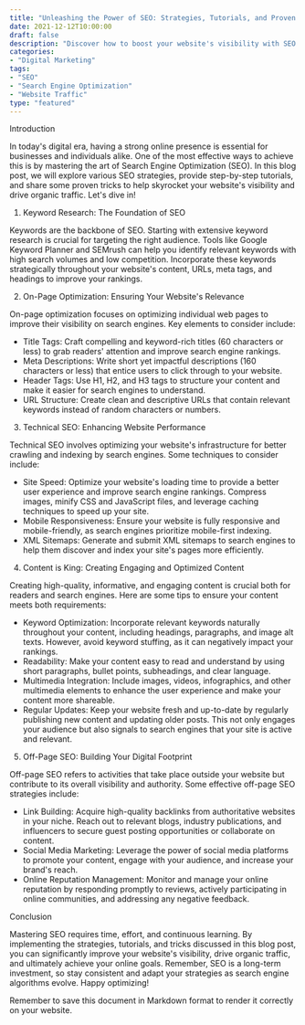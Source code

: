 ```yaml
---
title: "Unleashing the Power of SEO: Strategies, Tutorials, and Proven Tricks"
date: 2021-12-12T10:00:00
draft: false
description: "Discover how to boost your website's visibility with SEO tactics, step-by-step tutorials, and expert tricks."
categories:
- "Digital Marketing"
tags:
- "SEO"
- "Search Engine Optimization"
- "Website Traffic"
type: "featured"
---
```


Introduction

In today's digital era, having a strong online presence is essential for businesses and individuals alike. One of the most effective ways to achieve this is by mastering the art of Search Engine Optimization (SEO). In this blog post, we will explore various SEO strategies, provide step-by-step tutorials, and share some proven tricks to help skyrocket your website's visibility and drive organic traffic. Let's dive in!

1. Keyword Research: The Foundation of SEO

Keywords are the backbone of SEO. Starting with extensive keyword research is crucial for targeting the right audience. Tools like Google Keyword Planner and SEMrush can help you identify relevant keywords with high search volumes and low competition. Incorporate these keywords strategically throughout your website's content, URLs, meta tags, and headings to improve your rankings.

2. On-Page Optimization: Ensuring Your Website's Relevance

On-page optimization focuses on optimizing individual web pages to improve their visibility on search engines. Key elements to consider include:

- Title Tags: Craft compelling and keyword-rich titles (60 characters or less) to grab readers' attention and improve search engine rankings.
- Meta Descriptions: Write short yet impactful descriptions (160 characters or less) that entice users to click through to your website.
- Header Tags: Use H1, H2, and H3 tags to structure your content and make it easier for search engines to understand.
- URL Structure: Create clean and descriptive URLs that contain relevant keywords instead of random characters or numbers.

3. Technical SEO: Enhancing Website Performance

Technical SEO involves optimizing your website's infrastructure for better crawling and indexing by search engines. Some techniques to consider include:

- Site Speed: Optimize your website's loading time to provide a better user experience and improve search engine rankings. Compress images, minify CSS and JavaScript files, and leverage caching techniques to speed up your site.
- Mobile Responsiveness: Ensure your website is fully responsive and mobile-friendly, as search engines prioritize mobile-first indexing.
- XML Sitemaps: Generate and submit XML sitemaps to search engines to help them discover and index your site's pages more efficiently.

4. Content is King: Creating Engaging and Optimized Content

Creating high-quality, informative, and engaging content is crucial both for readers and search engines. Here are some tips to ensure your content meets both requirements:

- Keyword Optimization: Incorporate relevant keywords naturally throughout your content, including headings, paragraphs, and image alt texts. However, avoid keyword stuffing, as it can negatively impact your rankings.
- Readability: Make your content easy to read and understand by using short paragraphs, bullet points, subheadings, and clear language.
- Multimedia Integration: Include images, videos, infographics, and other multimedia elements to enhance the user experience and make your content more shareable.
- Regular Updates: Keep your website fresh and up-to-date by regularly publishing new content and updating older posts. This not only engages your audience but also signals to search engines that your site is active and relevant.

5. Off-Page SEO: Building Your Digital Footprint

Off-page SEO refers to activities that take place outside your website but contribute to its overall visibility and authority. Some effective off-page SEO strategies include:

- Link Building: Acquire high-quality backlinks from authoritative websites in your niche. Reach out to relevant blogs, industry publications, and influencers to secure guest posting opportunities or collaborate on content.
- Social Media Marketing: Leverage the power of social media platforms to promote your content, engage with your audience, and increase your brand's reach.
- Online Reputation Management: Monitor and manage your online reputation by responding promptly to reviews, actively participating in online communities, and addressing any negative feedback.

Conclusion

Mastering SEO requires time, effort, and continuous learning. By implementing the strategies, tutorials, and tricks discussed in this blog post, you can significantly improve your website's visibility, drive organic traffic, and ultimately achieve your online goals. Remember, SEO is a long-term investment, so stay consistent and adapt your strategies as search engine algorithms evolve. Happy optimizing!

Remember to save this document in Markdown format to render it correctly on your website.
